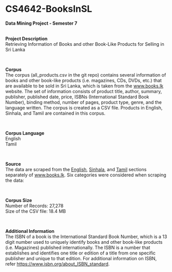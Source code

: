 # CS4642-BooksInSL
<b>Data Mining Project - Semester 7</b>
<br>
<br>

<p>
  <b>Project Description</b>
  <br>
  <span>Retrieving Information of Books and other Book-Like Products for Selling in Sri Lanka</span>
</p>
<br>
<p>
  <b>Corpus</b>
  <br>
  <span>The corpus (all_products.csv in the git repo) contains several information of books and other book-like products (i.e. magazines, CDs, DVDs, etc.) that are available to be sold in Sri Lanka, which is taken from the <a href='www.books.lk'>www.books.lk</a> website. The set of information consists of product title, author, summary, publisher, published date, price, ISBNs (International Standard Book Number), binding method, number of pages, product type, genre, and the language written. The corpus is created as a CSV file. Products in English, Sinhala, and Tamil are contained in this corpus.</span>
</p>
<br>
<p>
  <b>Corpus Language</b>
  <br>
  <span>English</span>
  <br>
  <span>Tamil</span>
</p>
<br>
<p>
  <b>Source</b>
  <br>
  <span>The data are scraped from the <a href="http://books.lk/home.php?cat=770"> English</a>, <a href="http://books.lk/home.php?cat=70"> Sinhala</a>, and <a href="http://books.lk/home.php?cat=7"> Tamil</a> sections separately of <a href='www.books.lk'>www.books.lk</a>. Six categories were considered when scraping the data:</span>
</p>
<br>
<p>
  <b>Corpus Size</b>
  <br>
  <span>Number of Records: 27,278</span>
  <br>
  <span>Size of the CSV file: 18.4 MB</span>
</p>
<br>
<p>
  <b>Additional Information</b>
  <br>
  <span>The ISBN of a book is the International Standard Book Number, which is a 13 digit number used to uniquely identify books and other book-like products (i.e. Magazines) published internationally. The ISBN is a number that establishes and identifies one title or edition of a title from one specific publisher and unique to that edition. For additional information on ISBN, refer <a href='https://www.isbn.org/about_ISBN_standard'> https://www.isbn.org/about_ISBN_standard</a>.</span>
</p>
